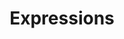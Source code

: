 ---
title: Expressions
direct_url: http://projects.calebevans.me/expressions/
categories: math
description: Create beautiful math expressions using TeX
---